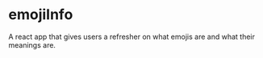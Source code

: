 # emojiInfo
A react app that gives users a refresher on what emojis are and what their meanings are. 
